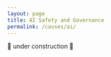 ```yaml
---
layout: page
title: AI Safety and Governance
permalink: /causes/ai/
---
```


🚧 under construction 🚧
